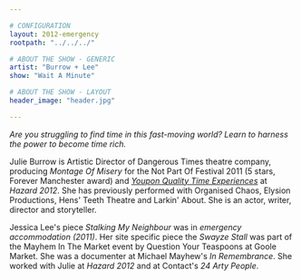 ```yaml
---

# CONFIGURATION
layout: 2012-emergency
rootpath: "../../../"

# ABOUT THE SHOW - GENERIC
artist: "Burrow + Lee"
show: "Wait A Minute"

# ABOUT THE SHOW - LAYOUT
header_image: "header.jpg"

---
```


*Are you struggling to find time in this fast-moving world?  Learn to harness the power to become time rich.*          

Julie Burrow is Artistic Director of Dangerous Times theatre company, producing *Montage Of Misery* for the Not Part Of Festival 2011 (5 stars, Forever Manchester award) and [*Youpon Quality Time Experiences*](../../2012-hazard/burrow/index.html) at *Hazard 2012*. She has previously performed with Organised Chaos, Elysion Productions, Hens' Teeth Theatre and Larkin' About. She is an actor, writer, director and storyteller.    

Jessica Lee's piece *Stalking My Neighbour* was in *emergency accommodation (2011)*. Her site specific piece the *Swayze Stall* was part of the Mayhem In The Market event by Question Your Teaspoons at Goole Market. She was a documenter at Michael Mayhew's *In Remembrance*. She worked with Julie at *Hazard 2012* and at Contact's *24 Arty People*.    
